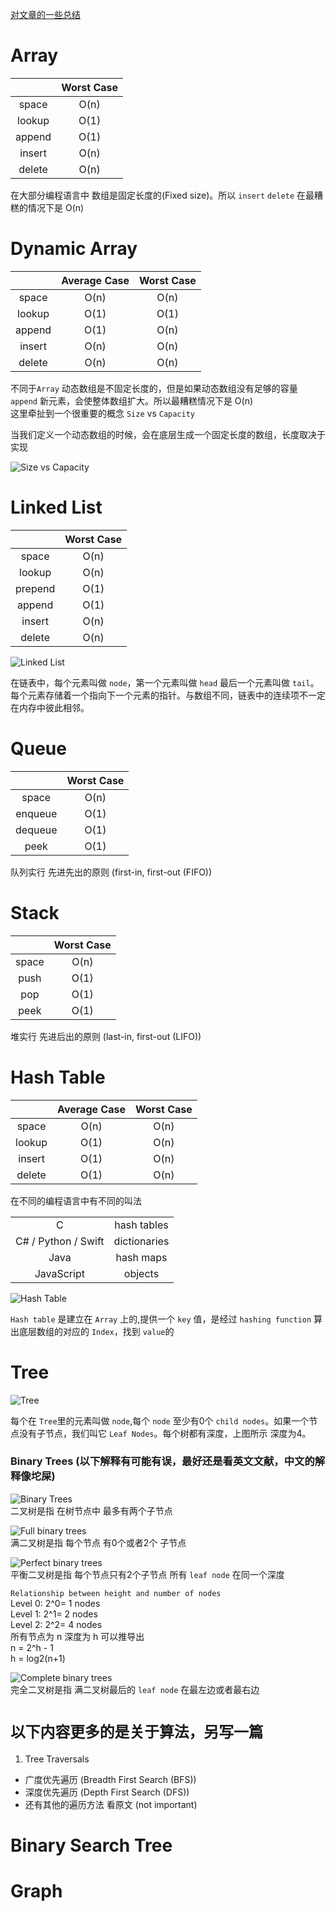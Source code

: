 [对文章的一些总结](https://www.interviewcake.com/data-structures-reference)

 # Array 
 
|             |  Worst Case |
|  :-------:  |  :-------:  |
|  space      |  O(n)       |
|  lookup     |  O(1)       |
|  append     |  O(1)       |
|  insert     |  O(n)       |
|  delete     |  O(n)       |

在大部分编程语言中 数组是固定长度的(Fixed size)。所以 `insert` `delete` 在最糟糕的情况下是 O(n)





 # Dynamic Array

|             |  Average Case   |  Worst Case  |
|  :-------:  |  :-----------:  |  :--------:  |
|  space      |  O(n)           |  O(n)        |
|  lookup     |  O(1)           |  O(1)        |
|  append     |  O(1)           |  O(n)        |
|  insert     |  O(n)           |  O(n)        |
|  delete     |  O(n)           |  O(n)        |

不同于`Array` 动态数组是不固定长度的，但是如果动态数组没有足够的容量 `append` 新元素，会使整体数组扩大。所以最糟糕情况下是 O(n)  
这里牵扯到一个很重要的概念 `Size` vs `Capacity`

当我们定义一个动态数组的时候，会在底层生成一个固定长度的数组，长度取决于实现  
  
![Size vs Capacity](https://www.interviewcake.com/images/svgs/dynamic_arrays__capacity_size_end_index.svg?bust=183)





 # Linked List

|             |  Worst Case |
|  :-------:  |  :-------:  |
|  space      |  O(n)       |
|  lookup     |  O(n)       |
|  prepend    |  O(1)       |
|  append     |  O(1)       |
|  insert     |  O(n)       |
|  delete     |  O(n)       |  

![Linked List](https://cdn-images-1.medium.com/max/1600/1*1vMrgnKUU2ujVS7CEx52kw.png)

在链表中，每个元素叫做 `node`，第一个元素叫做 `head` 最后一个元素叫做 `tail`。每个元素存储着一个指向下一个元素的指针。与数组不同，链表中的连续项不一定在内存中彼此相邻。





 # Queue

|             |  Worst Case |
|  :-------:  |  :-------:  |
|  space      |  O(n)       |
|  enqueue    |  O(1)       |
|  dequeue    |  O(1)       |
|  peek       |  O(1)       | 

队列实行 先进先出的原则 (first-in, first-out (FIFO))





 # Stack

|             |  Worst Case |
|  :-------:  |  :-------:  |
|  space      |  O(n)       |
|  push       |  O(1)       |
|  pop        |  O(1)       |
|  peek       |  O(1)       | 

堆实行 先进后出的原则 (last-in, first-out (LIFO))





 # Hash Table

|             |  Average Case   |  Worst Case  |
|  :-------:  |  :-----------:  |  :--------:  |
|  space      |  O(n)           |  O(n)        |
|  lookup     |  O(1)           |  O(n)        |
|  insert     |  O(1)           |  O(n)        |
|  delete     |  O(1)           |  O(n)        |

在不同的编程语言中有不同的叫法  

|                       |                |
|  :-------:            |  :-------:     |
|  C                    |  hash tables   |
|  C# / Python / Swift  |  dictionaries  |
|  Java                 |  hash maps     |
|  JavaScript           |  objects       | 

![Hash Table](https://www.interviewcake.com/images/svgs/cs_for_hackers__hash_tables_lies_key_labeled.svg?bust=183)  

`Hash table` 是建立在 `Array` 上的,提供一个 `key` 值，是经过 `hashing function` 算出底层数组的对应的 `Index`，找到 `value`的





 # Tree

![Tree](https://www.interviewcake.com/images/svgs/trees__depth_height.svg?bust=183)

每个在 `Tree`里的元素叫做 `node`,每个 `node` 至少有0个 `child nodes`。如果一个节点没有子节点，我们叫它 `Leaf Nodes`。每个树都有深度，上图所示 深度为4。  

### Binary Trees (以下解释有可能有误，最好还是看英文文献，中文的解释像坨屎)

![Binary Trees](https://www.interviewcake.com/images/svgs/trees__binary_non_binary.svg?bust=183)  
二叉树是指 在树节点中 最多有两个子节点  

![Full binary trees](https://www.interviewcake.com/images/svgs/trees__full_binary.svg?bust=183)  
满二叉树是指 每个节点 有0个或者2个 子节点  

![Perfect binary trees](https://www.interviewcake.com/images/svgs/trees__perfect_binary.svg?bust=183)  
平衡二叉树是指 每个节点只有2个子节点 所有 `leaf node` 在同一个深度  
 
`Relationship between height and number of nodes`  
 Level 0: 2^0= 1 nodes  
 Level 1: 2^1= 2 nodes  
 Level 2: 2^2= 4 nodes  
 所有节点为 n 深度为 h 可以推导出  
 n = 2^h - 1  
 h = log2(n+1)

![Complete binary trees](https://www.interviewcake.com/images/svgs/trees__complete_binary.svg?bust=183)  
完全二叉树是指 满二叉树最后的 `leaf node` 在最左边或者最右边
  


# `以下内容更多的是关于算法，另写一篇`     
1. Tree Traversals
  + 广度优先遍历 (Breadth First Search (BFS))  
  + 深度优先遍历 (Depth First Search (DFS))
  + 还有其他的遍历方法 看原文 (not important)  
# Binary Search Tree
# Graph
